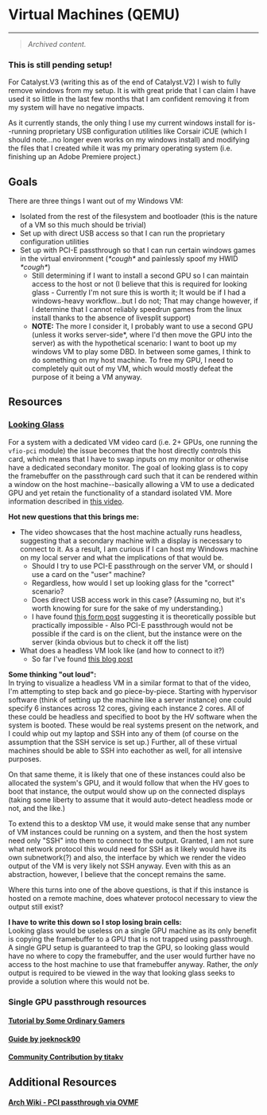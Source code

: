 # Virtual Machines (QEMU)

---
> _Archived content._

### This is still pending setup!
For Catalyst.V3 (writing this as of the end of Catalyst.V2) I wish to fully remove windows from my setup. It is with great pride that I can claim I have used it so little in the last few months that I am confident removing it from my system will have no negative impacts.  

As it currently stands, the only thing I use my current windows install for is--running proprietary USB configuration utilities like Corsair iCUE (which I should note...no longer even works on my windows install) and modifying the files that I created while it was my primary operating system (i.e. finishing up an Adobe Premiere project.)  

## Goals
There are three things I want out of my Windows VM:
- Isolated from the rest of the filesystem and bootloader (this is the nature of a VM so this much should be trivial)
- Set up with direct USB access so that I can run the proprietary configuration utilities
- Set up with PCI-E passthrough so that I can run certain windows games in the virtual environment (*\*cough\** and painlessly spoof my HWID *\*cough\**)
	- Still determining if I want to install a second GPU so I can maintain access to the host or not (I believe that this is required for looking glass - Currently I'm not sure this is worth it; It would be if I had a windows-heavy workflow...but I do not; That may change however, if I determine that I cannot reliably speedrun games from the linux install thanks to the absence of livesplit support)
	- **NOTE:** The more I consider it, I probably want to use a second GPU (unless it works server-side\*, where I'd then move the GPU into the server) as with the hypothetical scenario: I want to boot up my windows VM to play some DBD. In between some games, I think to do something on my host machine. To free my GPU, I need to completely quit out of my VM, which would mostly defeat the purpose of it being a VM anyway.

## Resources
### [Looking Glass](https://looking-glass.io)
For a system with a dedicated VM video card (i.e. 2+ GPUs, one running the `vfio-pci` module) the issue becomes that the host directly controls this card, which means that I have to swap inputs on my monitor or otherwise have a dedicated secondary monitor. The goal of looking glass is to copy the framebuffer on the passthrough card such that it can be rendered within a window on the host machine--basically allowing a VM to use a dedicated GPU and yet retain the functionality of a standard isolated VM. More information described in [this video](https://www.youtube.com/watch?v=U44lihtNVVM).  

**Hot new questions that this brings me:**
- The video showcases that the host machine actually runs headless, suggesting that a secondary machine with a display is necessary to connect to it. As a result, I am curious if I can host my Windows machine on my local server and what the implications of that would be.
	- Should I try to use PCI-E passthrough on the server VM, or should I use a card on the "user" machine?
	- Regardless, how would I set up looking glass for the "correct" scenario?
	- Does direct USB access work in this case? (Assuming no, but it's worth knowing for sure for the sake of my understanding.)
	- I have found [this form post](https://forum.level1techs.com/t/connect-client-to-remote-vm/155914) suggesting it is theoretically possible but practically impossible - Also PCI-E passthrough would not be possible if the card is on the client, but the instance were on the server (kinda obvious but to check it off the list)  
- What does a headless VM look like (and how to connect to it?)
	- So far I've found [this blog post](https://unixcop.com/how-to-run-a-vm-headless-in-qemu-kvm/)

**Some thinking "out loud":**  
In trying to visualize a headless VM in a similar format to that of the video, I'm attempting to step back and go piece-by-piece. Starting with hypervisor software (think of setting up the machine like a server instance) one could specify 6 instances across 12 cores, giving each instance 2 cores. All of these could be headless and specified to boot by the HV software when the system is booted. These would be real systems present on the network, and I could whip out my laptop and SSH into any of them (of course on the assumption that the SSH service is set up.) Further, all of these virtual machines should be able to SSH into eachother as well, for all intensive purposes.  

On that same theme, it is likely that one of these instances could also be allocated the system's GPU, and it would follow that when the HV goes to boot that instance, the output would show up on the connected displays (taking some liberty to assume that it would auto-detect headless mode or not, and the like.)  

To extend this to a desktop VM use, it would make sense that any number of VM instances could be running on a system, and then the host system need only "SSH" into them to connect to the output. Granted, I am not sure what network protocol this would need for SSH as it likely would have its own subnetwork(?) and also, the interface by which we render the video output of the VM is very likely not SSH anyway. Even with this as an abstraction, however, I believe that the concept remains the same.  

Where this turns into one of the above questions, is that if this instance is hosted on a remote machine, does whatever protocol necessary to view the output still exist?  

**I have to write this down so I stop losing brain cells:**  
Looking glass would be useless on a single GPU machine as its only benefit is copying the framebuffer to a GPU that is not trapped using passthrough. A single GPU setup is guaranteed to trap the GPU, so looking glass would have no where to copy the framebuffer, and the user would further have no access to the host machine to use that framebuffer anyway. Rather, the _only_ output is required to be viewed in the way that looking glass seeks to provide a solution where this would not be.  

### Single GPU passthrough resources
#### [Tutorial by Some Ordinary Gamers](https://www.youtube.com/watch?v=BUSrdUoedTo)
#### [Guide by joeknock90](https://github.com/joeknock90/Single-GPU-Passthrough)
#### [Community Contribution by titakv](https://www.reddit.com/r/VFIO/comments/titakv/my_fully_almost_automatic_single_gpu_passthrough/)

## Additional Resources
#### [Arch Wiki - PCI passthrough via OVMF](https://wiki.archlinux.org/title/PCI_passthrough_via_OVMF)